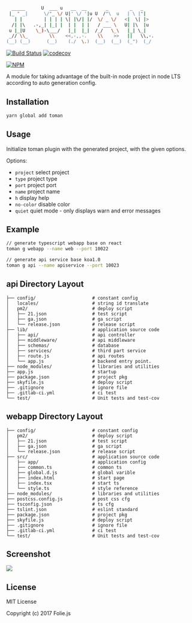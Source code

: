 ```bash
  _____      U  ___ u   __  __       _        _   _     
 |_ " _|      \/"_ \/ U|' \/ '|u U  /"\  u   | \ |"|    
   | |        | | | | \| |\/| |/  \/ _ \/   <|  \| |>   
  /| |\   .-,_| |_| |  | |  | |   / ___ \   U| |\  |u   
 u |_|U    \_)-\___/   |_|  |_|  /_/   \_\   |_| \_|    
 _// \\_        \\    <<,-,,-.    \\    >>   ||   \\,-.
(__) (__)      (__)    (./  \.)  (__)  (__)  (_")  (_/                                                

```
[![Build Status](https://travis-ci.org/SensitiveMix/node-cluster-email.svg?branch=master)](https://travis-ci.org/SensitiveMix/node-cluster-email)
[![codecov](https://codecov.io/gh/SensitiveMix/node-cluster-email/branch/master/graph/badge.svg)](https://codecov.io/gh/SensitiveMix/node-cluster-email)

[![NPM](https://nodei.co/npm/toman.png?downloads=true&downloadRank=true)](https://nodei.co/npm/toman/)


A module for taking advantage of the built-in node project in node LTS according to auto generation config.

## Installation
```bash
yarn global add toman
```


## Usage
Initialize toman plugin with the generated project, with the given options.

 Options:

  - `project` select project
  - `type` project type
  - `port` project port
  - `name` project name  
  - `h` display help
  - `no-color` disable color
  - `quiet` quiet mode - only displays warn and error messages
  
## Example
```bash
// generate typescript webapp base on react
toman g webapp --name web --port 10022

// generate api service base koa1.0
toman g api --name apiservice --port 10023
```


## api Directory Layout

  ```shell
  ├── config/                     # constant config
  │   locales/                    # string id translate
  │   pm2/                        # deploy script
  │   ├── 21.json                 # test script
  │   ├── ga.json                 # ga script
  │   └── release.json            # release script
  ├── lib/                        # application source code
  │   ├── api/                    # api controller
  │   ├── middleware/             # api middleware
  │   ├── schemas/                # database
  │   ├── services/               # third part service
  │   ├── route.js                # api routes
  │   └── app.js                  # backend entry point.
  ├── node_modules/               # libraries and utilities
  ├── app.js                      # startup
  ├── package.json                # project pkg
  ├── skyfile.js                  # deploy script
  ├── .gitignore                  # ignore file
  ├── .gitlab-ci.yml              # ci test
  └── test/                       # Unit tests and test-cov
  ```
  
## webapp Directory Layout

  ```shell
  ├── config/                     # constant config
  │   pm2/                        # deploy script
  │   ├── 21.json                 # test script
  │   ├── ga.json                 # ga script
  │   └── release.json            # release script
  ├── src/                        # application source code
  │   ├── app/                    # application config
  │   ├── common.ts               # common ts
  │   ├── global.d.js             # global varible
  │   ├── index.html              # start page
  │   ├── index.tsx               # start ts
  │   └── style.ts                # style reference
  ├── node_modules/               # libraries and utilities
  ├── postcss.config.js           # post css cfg
  ├── tsconfig.json               # ts cfg
  ├── tslint.json                 # eslint standard
  ├── package.json                # project pkg
  ├── skyfile.js                  # deploy script
  ├── .gitignore                  # ignore file
  ├── .gitlab-ci.yml              # ci test
  └── test/                       # Unit tests and test-cov
  ```

## Screenshot

<img src="https://cloud.githubusercontent.com/assets/16094680/25217428/72430d46-25d9-11e7-9831-82cb88909ab5.png">



## License

MIT License

Copyright (c) 2017 Folie.js

